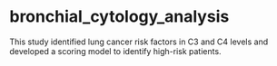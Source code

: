 # bronchial_cytology_analysis
This study identified lung cancer risk factors in C3 and C4 levels and developed a scoring model to identify high-risk patients.
